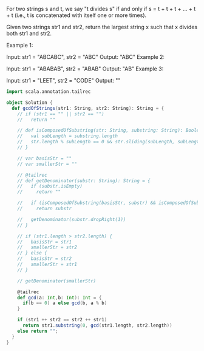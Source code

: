 For two strings s and t, we say "t divides s" if and only if s = t + t + t + ... + t + t (i.e., t is concatenated with itself one or more times).

Given two strings str1 and str2, return the largest string x such that x divides both str1 and str2.

Example 1:

Input: str1 = "ABCABC", str2 = "ABC"
Output: "ABC"
Example 2:

Input: str1 = "ABABAB", str2 = "ABAB"
Output: "AB"
Example 3:

Input: str1 = "LEET", str2 = "CODE"
Output: ""

```scala 3
import scala.annotation.tailrec

object Solution {
  def gcdOfStrings(str1: String, str2: String): String = {
    // if (str1 == "" || str2 == "")
    //   return ""

    // def isComposedOfSubstring(str: String, substring: String): Boolean = {
    //   val subLength = substring.length
    //   str.length % subLength == 0 && str.sliding(subLength, subLength).forall(_ == substring)
    // }

    // var basisStr = ""
    // var smallerStr = ""

    // @tailrec
    // def getDenominator(substr: String): String = {
    //   if (substr.isEmpty)
    //     return ""

    //   if (isComposedOfSubstring(basisStr, substr) && isComposedOfSubstring(smallerStr, substr))
    //     return substr

    //   getDenominator(substr.dropRight(1))
    // }

    // if (str1.length > str2.length) {
    //   basisStr = str1
    //   smallerStr = str2
    // } else {
    //   basisStr = str2
    //   smallerStr = str1
    // }

    // getDenominator(smallerStr)

    @tailrec
    def gcd(a: Int,b: Int): Int = {
      if(b == 0) a else gcd(b, a % b)
    }

    if (str1 ++ str2 == str2 ++ str1)
      return str1.substring(0, gcd(str1.length, str2.length))
    else return "";
  }
}

```
